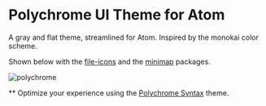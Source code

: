 # Polychrome UI Theme for Atom

A gray and flat theme, streamlined for Atom. Inspired by the monokai color scheme.

Shown below with the [file-icons](https://github.com/DanBrooker/file-icons) and the [minimap](https://github.com/fundon/atom-minimap) packages.

![polychrome](http://i.imgur.com/d9lImap.png)

** Optimize your experience using the [Polychrome Syntax](http://atom.io/packages/polychrome-syntax) theme.
